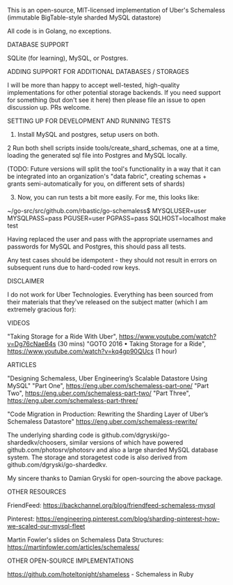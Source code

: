 This is an open-source, MIT-licensed implementation of Uber's Schemaless
(immutable BigTable-style sharded MySQL datastore)

All code is in Golang, no exceptions.

DATABASE SUPPORT

SQLite (for learning), MySQL, or Postgres.

ADDING SUPPORT FOR ADDITIONAL DATABASES / STORAGES

I will be more than happy to accept well-tested, high-quality implementations
for other potential storage backends. If you need support for something (but
don't see it here) then please file an issue to open discussion up. PRs
welcome.

SETTING UP FOR DEVELOPMENT AND RUNNING TESTS

1. Install MySQL and postgres, setup users on both.

2 Run both shell scripts inside tools/create_shard_schemas, one at a time,
loading the generated sql file into Postgres and MySQL locally.

(TODO: Future versions will split the tool's functionality in a way
that it can be integrated into an organization's "data fabric", creating
schemas + grants semi-automatically for you, on different sets of shards)

3. Now, you can run tests a bit more easily. For me, this looks like:

~/go-src/src/github.com/rbastic/go-schemaless$ MYSQLUSER=user MYSQLPASS=pass PGUSER=user PGPASS=pass SQLHOST=localhost make test

Having replaced the user and pass with the appropriate usernames and passwords
for MySQL and Postgres, this should pass all tests.

Any test cases should be idempotent - they should not result in errors on
subsequent runs due to hard-coded row keys.

DISCLAIMER

I do not work for Uber Technologies. Everything has been sourced from their
materials that they've released on the subject matter (which I am extremely
gracious for): 

VIDEOS

"Taking Storage for a Ride With Uber", https://www.youtube.com/watch?v=Dg76cNaeB4s (30 mins)
"GOTO 2016 • Taking Storage for a Ride", https://www.youtube.com/watch?v=kq4gp90QUcs (1 hour)

ARTICLES

"Designing Schemaless, Uber Engineering’s Scalable Datastore Using MySQL"
	"Part One", https://eng.uber.com/schemaless-part-one/ 
	"Part Two", https://eng.uber.com/schemaless-part-two/ 
	"Part Three", https://eng.uber.com/schemaless-part-three/ 

"Code Migration in Production: Rewriting the Sharding Layer of Uber’s Schemaless Datastore"
	https://eng.uber.com/schemaless-rewrite/

The underlying sharding code is github.com/dgryski/go-shardedkv/choosers,
similar versions of which have powered github.com/photosrv/photosrv and also a
large sharded MySQL database system. The storage and storagetest code is also
derived from github.com/dgryski/go-shardedkv.

My sincere thanks to Damian Gryski for open-sourcing the above package.

OTHER RESOURCES

FriendFeed: https://backchannel.org/blog/friendfeed-schemaless-mysql

Pinterest: https://engineering.pinterest.com/blog/sharding-pinterest-how-we-scaled-our-mysql-fleet

Martin Fowler's slides on Schemaless Data Structures: https://martinfowler.com/articles/schemaless/

OTHER OPEN-SOURCE IMPLEMENTATIONS

https://github.com/hoteltonight/shameless - Schemaless in Ruby

